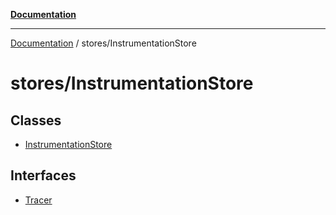 [**Documentation**](../../index.md)

***

[Documentation](../../index.md) / stores/InstrumentationStore

# stores/InstrumentationStore

## Classes

- [InstrumentationStore](classes/InstrumentationStore.md)

## Interfaces

- [Tracer](interfaces/Tracer.md)
